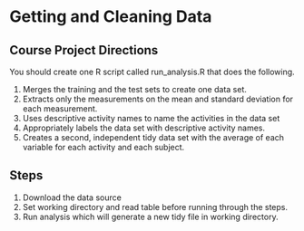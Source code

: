 # Getting and Cleaning Data

## Course Project Directions

You should create one R script called run_analysis.R that does the following.

1. Merges the training and the test sets to create one data set.
2. Extracts only the measurements on the mean and standard deviation for each measurement.
3. Uses descriptive activity names to name the activities in the data set
4. Appropriately labels the data set with descriptive activity names.
5. Creates a second, independent tidy data set with the average of each variable for each activity and each subject.

## Steps 

1. Download the data source 
2. Set working directory and read table before running through the steps.
3. Run analysis which will generate a new tidy file in working directory.
